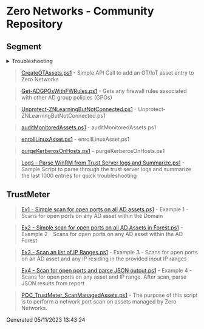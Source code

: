 # Zero Networks - Community Repository
## Segment

<details>
<summary>Troubleshooting</summary>

>> [Network Port Connectivity Check.ps1]('Segment/Troubleshooting/Network%20Port%20Connectivity%20Check.ps1') - Does network connectivity Test on Clients and Trust Server on the required ports based on the Deployment guide

>> [ZN_Troubleshooter_v01.ps1]('Segment/Troubleshooting/ZN_Troubleshooter_v01.ps1') - ZN_Troubleshooter_v01.ps1 



</details>


> [CreateOTAssets.ps1]('Segment/CreateOTAssets.ps1') - Simple API Call to add an OT/IoT asset entry to Zero Networks

> [Get-ADGPOsWithFWRules.ps1]('Segment/Get-ADGPOsWithFWRules.ps1') - Gets any firewall rules associated with other AD group policies (GPOs)

> [Unprotect-ZNLearningButNotConnected.ps1]('Segment/Unprotect-ZNLearningButNotConnected.ps1') - Unprotect-ZNLearningButNotConnected.ps1 


> [auditMonitoredAssets.ps1]('Segment/auditMonitoredAssets.ps1') - auditMonitoredAssets.ps1 


> [enrollLinuxAsset.ps1]('Segment/enrollLinuxAsset.ps1') - enrollLinuxAsset.ps1 


> [purgeKerberosOnHosts.ps1]('Segment/purgeKerberosOnHosts.ps1') - purgeKerberosOnHosts.ps1 


> [Logs - Parse WinRM from Trust Server logs and Summarize.ps1]('Segment/Logs%20-%20Parse%20WinRM%20from%20Trust%20Server%20logs%20and%20Summarize.ps1') - Sample Script to parse through the trust server logs and summarize the last 1000 entries for quick troubleshooting

## TrustMeter
> [Ex1 - Simple scan for open ports on all AD assets.ps1](TrustMeter/Ex1%20-%20Simple%20scan%20for%20open%20ports%20on%20all%20AD%20assets.ps1) - Example 1 - Scans for open ports on any AD asset within the Domain

> [Ex2 - Simple scan for open ports on all AD Assets in Forest.ps1]('TrustMeter/Ex2%20-%20Simple%20scan%20for%20open%20ports%20on%20all%20AD%20Assets%20in%20Forest.ps1') - Example 2 - Scans for open ports on any AD asset within the AD Forest

> [Ex3 - Scan an list of IP Ranges.ps1]('TrustMeter/Ex3%20-%20Scan%20an%20list%20of%20IP%20Ranges.ps1') - Example 3 - Scans for open ports on an AD asset and any IP residing in the provided input IP ranges

> [Ex4 - Scan for open ports and parse JSON output.ps1]('TrustMeter/Ex4%20-%20Scan%20for%20open%20ports%20and%20parse%20JSON%20output.ps1') - Example 4 - Scans for open ports on any asset and IP range. After scan, parse JSON results from report

> [POC_TrustMeter_ScanManagedAssets.ps1]('TrustMeter/POC_TrustMeter_ScanManagedAssets.ps1') - The purpose of this script is to perform a network port scan on assets managed by Zero Networks.



 Generated 05/11/2023 13:43:24
